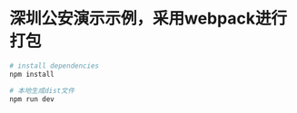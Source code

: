 # 深圳公安演示示例，采用webpack进行打包

``` bash
# install dependencies
npm install

# 本地生成dist文件
npm run dev

```
